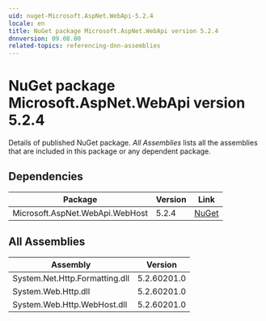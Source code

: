 ```yaml
---
uid: nuget-Microsoft.AspNet.WebApi-5.2.4
locale: en
title: NuGet package Microsoft.AspNet.WebApi version 5.2.4
dnnversion: 09.08.00
related-topics: referencing-dnn-assemblies
---
```


# NuGet package Microsoft.AspNet.WebApi version 5.2.4
Details of published NuGet package.
*All Assemblies* lists all the assemblies that are included in this package or any dependent package.

## Dependencies

|Package|Version|Link|
|---|---|---|
|Microsoft.AspNet.WebApi.WebHost|5.2.4|[NuGet](https://www.nuget.org/packages/Microsoft.AspNet.WebApi.WebHost/5.2.4)|

## All Assemblies

|Assembly|Version|
|---|---|
|System.Net.Http.Formatting.dll|5.2.60201.0|
|System.Web.Http.dll|5.2.60201.0|
|System.Web.Http.WebHost.dll|5.2.60201.0|

